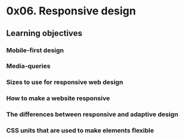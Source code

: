 # 0x06. Responsive design

## Learning objectives

### Mobile-first design

### Media-queries

### Sizes to use for responsive web design

### How to make a website responsive

### The differences between responsive and adaptive design

### CSS units that are used to make elements flexible

